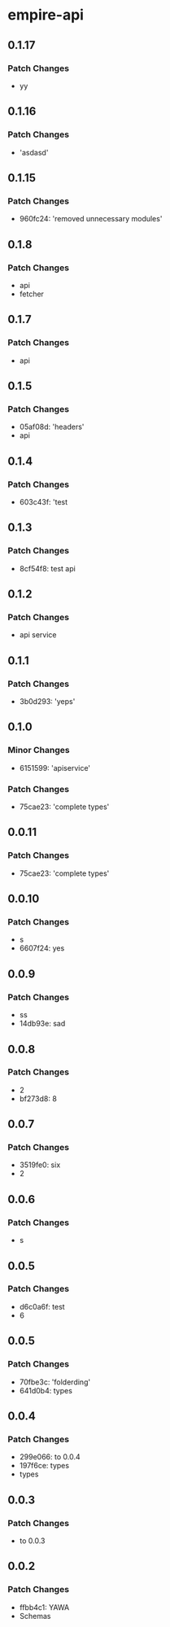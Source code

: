 # empire-api

## 0.1.17

### Patch Changes

-   yy

## 0.1.16

### Patch Changes

-   'asdasd'

## 0.1.15

### Patch Changes

-   960fc24: 'removed unnecessary modules'

## 0.1.8

### Patch Changes

-   api
-   fetcher

## 0.1.7

### Patch Changes

-   api

## 0.1.5

### Patch Changes

-   05af08d: 'headers'
-   api

## 0.1.4

### Patch Changes

-   603c43f: 'test

## 0.1.3

### Patch Changes

-   8cf54f8: test api

## 0.1.2

### Patch Changes

-   api service

## 0.1.1

### Patch Changes

-   3b0d293: 'yeps'

## 0.1.0

### Minor Changes

-   6151599: 'apiservice'

### Patch Changes

-   75cae23: 'complete types'

## 0.0.11

### Patch Changes

-   75cae23: 'complete types'

## 0.0.10

### Patch Changes

-   s
-   6607f24: yes

## 0.0.9

### Patch Changes

-   ss
-   14db93e: sad

## 0.0.8

### Patch Changes

-   2
-   bf273d8: 8

## 0.0.7

### Patch Changes

-   3519fe0: six
-   2

## 0.0.6

### Patch Changes

-   s

## 0.0.5

### Patch Changes

-   d6c0a6f: test
-   6

## 0.0.5

### Patch Changes

-   70fbe3c: 'folderding'
-   641d0b4: types

## 0.0.4

### Patch Changes

-   299e066: to 0.0.4
-   197f6ce: types
-   types

## 0.0.3

### Patch Changes

-   to 0.0.3

## 0.0.2

### Patch Changes

-   ffbb4c1: YAWA
-   Schemas

